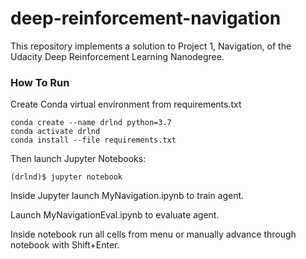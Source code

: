 # deep-reinforcement-navigation

This repository implements a solution to Project 1, Navigation, of the Udacity Deep Reinforcement Learning Nanodegree.

### How To Run

Create Conda virtual environment from requirements.txt

```
conda create --name drlnd python=3.7
conda activate drlnd
conda install --file requirements.txt
```

Then launch Jupyter Notebooks:

```
(drlnd)$ jupyter notebook
```

Inside Jupyter launch MyNavigation.ipynb to train agent.

Launch MyNavigationEval.ipynb to evaluate agent.

Inside notebook run all cells from menu or manually advance through notebook with Shift+Enter.
